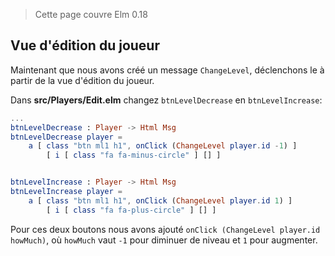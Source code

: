 > Cette page couvre Elm 0.18

## Vue d'édition du joueur

Maintenant que nous avons créé un message `ChangeLevel`, déclenchons le à partir de la vue d'édition du joueur.

Dans __src/Players/Edit.elm__ changez `btnLevelDecrease` en `btnLevelIncrease`:

```elm
...
btnLevelDecrease : Player -> Html Msg
btnLevelDecrease player =
    a [ class "btn ml1 h1", onClick (ChangeLevel player.id -1) ]
        [ i [ class "fa fa-minus-circle" ] [] ]


btnLevelIncrease : Player -> Html Msg
btnLevelIncrease player =
    a [ class "btn ml1 h1", onClick (ChangeLevel player.id 1) ]
        [ i [ class "fa fa-plus-circle" ] [] ]
```

Pour ces deux boutons nous avons ajouté `onClick (ChangeLevel player.id howMuch)`, où `howMuch` vaut `-1` pour diminuer de niveau et `1` pour augmenter.

